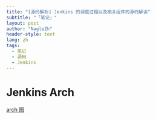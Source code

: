 ```yaml
---
title: "[源码解析] Jenkins 的调度过程以及相关组件的源码解读"
subtitle: "「笔记」"
layout: post
author: "NagleZh"
header-style: text
lang: zh
tags:
  - 笔记
  - 源码
  - Jenkins
---
```


# Jenkins Arch

[arch 图](https://viewer.diagrams.net/?highlight=0000ff&edit=_blank&layers=1&nav=1&title=Untitled%20Diagram.drawio#R7Zxdc9o4FIZ%2FDZfp4E%2FIZYC0TbfbpSXdtnuzI7AATY3lynKA%2FfV7hGVsy05tSLBNwkyGoGNbWOc8fiUdCTrGcLV5x5C%2F%2FJM62O3oXWfTMUYdXe%2F1dXgVhm1kME07MiwYcSKTlhgm5D8sjV1pDYmDg8yJnFKXEz9rnFHPwzOesSHG6Dp72py62U%2F10QLnDJMZcvPWb8Thy8ja13uJ%2FT0mi2X8yZp9HR1Zofhk2ZJgiRy6TpmM244xZJTy6N1qM8Su8F3sl29322%2Fux5%2F2uw%2Bfg1%2Fo6%2BCP%2B09%2FX0WVvT3kkn0TGPb40VX%2F5bi9iffv8naM%2BXI8%2BfXPGl9dGbLuB%2BSG0mGysXwbe5DR0HOwqKXbMQbrJeF44qOZOLoGZMC25CsXShq8ldVhxvFGCUDJ3Wt7lwKKmK4wZ1u4TtZi2FZUzzYuy6isk6DqujxnmQqoGYcPSZAW%2B7oTZ8Eb6a8DfKf1z8R3WuwC6TvdKPBd%2FLymfWdZp%2FKdVeA624WPHfgZB9q%2FQvF4DVaILYjXMW7gaNffwOvOX93IfsWpHx0zU8fAi%2FwKuWQhr5uBDzFL6oR3C%2Fl%2F98lTlrPEhg%2FY%2B0m8ILZDk6fquWDzE5uCgYgpAU26ie5mtLvfgby3kYvn4ioKZ83dncLMiXDnYE49LhVV02X5LVoRVwTyPXYfsKi1pgfQyEKkFUCkmQUQ2Sd7%2Foq0q3GIYsPtBs9CTll1Zlpz6zMXBa%2Badc3Ksm71G2ddbzPr90uGkfO4jl7YP1%2F27evG2Tfy7A%2F1zs2AiJjOxWgKioMq%2Ffgdx6vi4CqBrMPRyohWLxjRaoWjspM52m6zyHyg0zPUEzQNOAthXgvXuBdhKZnB1SwsvTbz%2FiX0Lry%2FIN7NXtO8x2mAFO%2FJLKU7pCufetDiIBcNQUPK%2FRIG6W55mnClGrUVcRxxcBD4aEa8xcdd3EZGYvkim70zcUZ%2F4iF14XaMkQf3AkZGOeJouvsIwaZPibhDuC1rAH%2FQomH3jdWx4DaHUNaSMvyJ0xkfUg%2BqRmQXS4wCvsYBP2Xg%2B9mOXSsYQfUL4q7bp4p7KyfKj4%2FSPqKpyEG%2FXumwlFxLUcKuZulo5dDwcYQ%2BUQePGX0gAQEdOSAJ8%2FJgMrtKP2RYTcNUIXG%2BYDT0H3WJXCyS%2FUJnv0TzRFfZWvkQdW%2FLSLd2Ml8VjVEVXz3%2FIsNvwpZ3XoPOKcgMtF2VLmP6tmjpQZDLatSVtMb7ZfO8ngAxyQj5IR1y4425PAVlT4HW%2FGNwZuvJQ5eGzitHqG1Ken1eCH0OcXjAYKLlCD3DvMZqPJ9s6DmEJrMldkJXxPiSU3tKsJWMiFGgF7Xm1Iz81OPOmzMUjRFCBo9m9wsOaMhgHnaJ%2FVNi32td7ItGG0qIsefciN2rUKI%2BhuANwPJ2p6K70EIpLaQpvcQbwr%2FL6Ij3P8R7CEFUGm1Sh0bbuOBBu77vq4ZCdJVuxeXkul0pvjC6b%2Bzk9tBWiRg0OOK7vFfl0Cni3w0XtEcYSIt5LNwMu4iTh%2BwtF0VZVjcWjKe0xM7y1OsqHULUKnlVwkquIlsvqShqda6iHXT7Nj6Bw6Kk7PNzuGfvR%2BpIMYcnx8muiFPEXT04qZvF1A3HlXHSSio6NU4VUo3PgZNp9dJAvemWaBsUxpgRaJ7oJLN6J%2BHcK17TcqdV5dOujU9bGScbx8pdzy6p6NR8Vlg2qFfuzh9Do0YMjTfXfQUg4zgSzX6WRNO06iWxKFdwIfFJJFr1kaiu8h0tiGpF1%2FUKopnPN3wN8rPNQhLT7DkoWO6WD7X2jwDjzcDlE4r6elg1l7n%2FqsyhQBlqD6tWdGqg8kmNlw9U1SlFtFu0HqAey3gcClSuol7NQOWXJ18%2BUL2qQNWX8lA5MI9VqFxF%2FZqByqfeGgeqrWMvrerYK%2FpyWSMgWuYzgWjVPfbK594uIP7%2By97lHNY3G305PWw%2Badc4h23hSa9xTUGZCurHzilVnvS6eSpKsrV4GwT8Ryuxd8GbBuLfhCPPQcyZcIY4XmzvVv6r%2FiqBaWZ5shvfJWEelTwLgHse22aEzVw8dsMgk1brxuelyonM9RVhO7KzTASx1x5FrLwuZpbv4X42SVSStPbR62KKJNrqmPHEkhiv76WAHcITzai48j0AKX7RCl723zch3gKK0WZvBWy586Nwa4ZQD8WkSE3ZfpB7oU%2BjK62j7hAxO7kdIsKkbgZxxRevxjQgHFoBNhadq2wSaWofyH6IH3PQN3JSphcomWaeSMmsFuZfU7Kmt2oSUHknSJ0SpSRubfWnFapKlGWXVHS0REEx%2BYW56PTkZ%2FqM2%2F8B)
